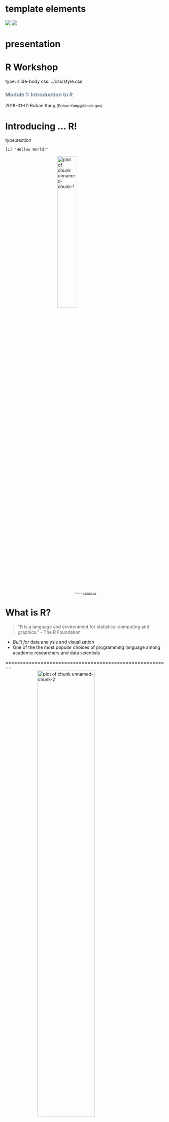 # template elements
<div class="header"></div>
<div class="footer"></div>
<img src="http://www.icjia.state.il.us/_themes/icjia/img/logo-icjia-small-blue-3.png" class="logo"></img>
<img src="https://www2.illinois.gov/PublishingImages/seal.gif" class="seal"></img>


# presentation
R Workshop
========================================================
type: slide-body
css: ../css/style.css
<h3 style="color: #789">Module 1: Introduction to R</h3>  
2018-01-01  
Bobae Kang  
<small>(Bobae.Kang@illinois.gov)</small>  


Introducing ... R!
========================================================
type:section

```
[1] "Hellow World!"
```

<img src="https://www.r-project.org/logo/Rlogo.png" title="plot of chunk unnamed-chunk-1" alt="plot of chunk unnamed-chunk-1" width="35%" style="display: block; margin: auto; box-shadow: none;" />
<p style="font-size:0.5em; text-align: center; color: #777;">
Source: <a href="https://www.r-project.org/logo/">r-project.org</a>
</p>


What is R?
========================================================
> "R is a language and environment for statistical computing and graphics." - The R Foundation

* *Built for* data analysis and visualization
* One of the the most popular choices of programming language among academic researchers and data scientists


========================================================
<img src="https://zgab33vy595fw5zq-zippykid.netdna-ssl.com/wp-content/uploads/2017/10/plot_tags_time-1-675x675.png" title="plot of chunk unnamed-chunk-2" alt="plot of chunk unnamed-chunk-2" width="60%" style="display: block; margin: auto; box-shadow: none;" />
<p style="font-size:0.5em; text-align: center; color: #777;">
Source: David Robinson, 2017, <a href="https://stackoverflow.blog/2017/10/10/impressive-growth-r/">"The Impresseive Growth of R"</a>
</p>


Why R?
========================================================
<img src="https://c1.staticflickr.com/4/3903/14750882233_cf43e135b9_b.jpg" title="plot of chunk unnamed-chunk-3" alt="plot of chunk unnamed-chunk-3" width="60%" style="display: block; margin: auto; box-shadow: none;" />
<p style="font-size:0.5em; text-align:center; color: #777;">
Source: <a href="https://www.flickr.com/">flickr.com</a>
</p>

========================================================
<p style="text-align:center">(Because ... DUH!)</p>
<img src="http://www.reactiongifs.com/r/2013/09/duh.gif" title="plot of chunk unnamed-chunk-4" alt="plot of chunk unnamed-chunk-4" width="60%" style="display: block; margin: auto;" />
<p style="font-size:0.5em; text-align: center; color: #777;">
Source: <a href="https://www.reactiongifs.com/">Reaction GIFs</a>
</p>

And more reasons
========================================================
* Open source (free!)
* Built for statistical analysis
* Reproducible and transparent
* Extensible through powerful third-party libraries
* Enabling researchers to tackle a variety of tasks using a *single* platform


Comparisons
========================================================
type:section


R vs Excel
========================================================
* License cost
* Speed
* Scalability
* Complex and advanced analysis
* Visualization


R vs SPSS
========================================================
* License cost (again)
* Syntax
* Visualization
* Presentation


R vs Tableau
========================================================
* License cost (DUH!)
* Cleaning data
* Complex and advanced analysis


========================================================
type:section
<img src="https://www.rstudio.com/wp-content/uploads/2016/09/RStudio-Logo-Blue-Gray-250.png" title="plot of chunk unnamed-chunk-5" alt="plot of chunk unnamed-chunk-5" width="30%" style="display: block; margin: auto; box-shadow: none;" />
<p style="font-size:0.5em; text-align: center; color: #777;">
Source: <a href="https://www.rstudio.com//">RStudio</a>
</p>


What is RStudio? Why use it?
========================================================
* Best Integrated Development Environment (IDE) for R
* Powerful and convenient features
* Interactive workflow
* Open source (again!)
* ... and many more!


========================================================
<img src="https://upload.wikimedia.org/wikipedia/commons/3/39/Structure_of_Rstudio.jpeg" title="plot of chunk unnamed-chunk-6" alt="plot of chunk unnamed-chunk-6" width="100%" />
<p style="font-size:0.5em; text-align: center; color: #777;">
Source: <a href="https://www.wikimedia.org//">Wikimedia.org</a>
</p>


Basic Setup
========================================================
type:section
<img src="https://upload.wikimedia.org/wikipedia/commons/thumb/d/dc/Simpleicons_Interface_gears-couple.svg/2000px-Simpleicons_Interface_gears-couple.svg.png" title="plot of chunk unnamed-chunk-7" alt="plot of chunk unnamed-chunk-7" width="40%" style="display: block; margin: auto; box-shadow: none;" />
<p style="font-size:0.5em; text-align: center; color: #777;">
Source: <a href="https://www.wikimedia.org//">Wikimedia.org</a>
</p>


Installing R
========================================================
* Visit https://cran.r-project.org/
* Or simply google "download R" to find the link to download page.
* *Installation requires the Administrator account*; talk to DoIT!


========================================================
<img src="../images/installing_r1.png" title="plot of chunk unnamed-chunk-8" alt="plot of chunk unnamed-chunk-8" width="85%" style="display: block; margin: auto; box-shadow: none;" />


========================================================
<img src="../images/installing_r2.png" title="plot of chunk unnamed-chunk-9" alt="plot of chunk unnamed-chunk-9" width="85%" style="display: block; margin: auto; box-shadow: none;" />


========================================================
<img src="../images/installing_r3.png" title="plot of chunk unnamed-chunk-10" alt="plot of chunk unnamed-chunk-10" width="85%" style="display: block; margin: auto; box-shadow: none;" />


========================================================
<img src="../images/installing_r4.png" title="plot of chunk unnamed-chunk-11" alt="plot of chunk unnamed-chunk-11" width="85%" style="display: block; margin: auto; box-shadow: none;" />


Installing RStudio
========================================================
* Visit https://www.rstudio.com/products/rstudio/download/
* Or simply google "download Rstudio" to find the link to download page.
* Agin, *installation requires the Administrator account*; talk to DoIT!


========================================================
<img src="../images/install_rstudio1.png" title="plot of chunk unnamed-chunk-12" alt="plot of chunk unnamed-chunk-12" width="85%" style="display: block; margin: auto; box-shadow: none;" />


========================================================
<img src="../images/install_rstudio2.png" title="plot of chunk unnamed-chunk-13" alt="plot of chunk unnamed-chunk-13" width="85%" style="display: block; margin: auto; box-shadow: none;" />


========================================================
<img src="../images/install_rstudio3.png" title="plot of chunk unnamed-chunk-14" alt="plot of chunk unnamed-chunk-14" width="85%" style="display: block; margin: auto; box-shadow: none;" />


Workshop Overview
========================================================
type:section
<img src="https://upload.wikimedia.org/wikipedia/commons/c/c4/Cartoon-313457_640.jpg" title="plot of chunk unnamed-chunk-15" alt="plot of chunk unnamed-chunk-15" width="50%" style="display: block; margin: auto; box-shadow: none;" />
<p style="font-size:0.5em; text-align: center; color: #777;">
Source: <a href="https://www.wikimedia.org//">Wikimedia.org</a>
</p>


Module 2
========================================================
<h2>R basics</h2>
* Fundamental building blocks of R programming.
* Libraries and packages
* `tidyverse` framework
* Recommended R style guide


Module 3
========================================================
<h2>Data manipulation</h2>
* Importing/exporting data
* Essential `dpylr` and `tidyr` commends
* Working with character strings
* Working with `Date` objects


Module 4
========================================================
<h2>Data visualization</h2>
* Base R plots
* `ggplot2` package
* Plotting maps
* Interactive plots


Module 5
========================================================
<h2>Statistical analysis</h2>


Module 6
========================================================
<h2>Presentations and beyond</h2>
* R Markdown and R Notebook
* R Presentation and `ioslides`
* Shiny applications
* ... and more!


Questions?
========================================================
type: section
<img src="https://media1.tenor.com/images/cfd1535c06cfdd626472663659f84e22/tenor.gif" title="plot of chunk unnamed-chunk-16" alt="plot of chunk unnamed-chunk-16" width="40%" style="display: block; margin: auto; box-shadow: none;" />
<p style="font-size:0.5em; text-align:center; color: #777;">
Source: <a href="https://tenor.com/view/beyonce-question-gif-5966034">tenor.com</a>
</p>

